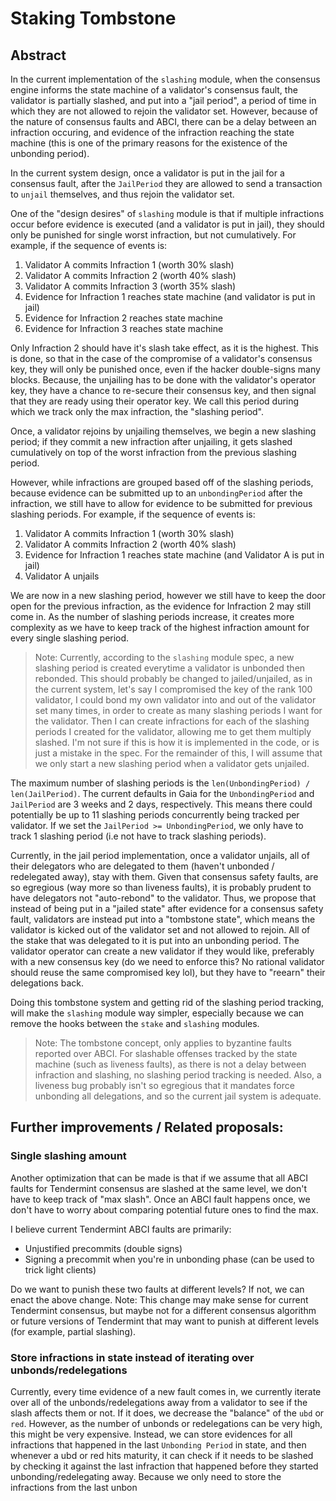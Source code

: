 # Staking Tombstone

## Abstract

In the current implementation of the `slashing` module, when the consensus engine informs the state machine of a validator's consensus fault, the validator is partially slashed, and put into a "jail period", a period of time in which they are not allowed to rejoin the validator set.  However, because of the nature of consensus faults and ABCI, there can be a delay between an infraction occuring, and evidence of the infraction reaching the state machine (this is one of the primary reasons for the existence of the unbonding period).

In the current system design, once a validator is put in the jail for a consensus fault, after the `JailPeriod` they are allowed to send a transaction to `unjail` themselves, and thus rejoin the validator set.

One of the "design desires" of `slashing` module is that if multiple infractions occur before evidence is executed (and a validator is put in jail), they should only be punished for single worst infraction, but not cumulatively.  For example, if the sequence of events is:
1. Validator A commits Infraction 1 (worth 30% slash)
2. Validator A commits Infraction 2 (worth 40% slash)
3. Validator A commits Infraction 3 (worth 35% slash)
4. Evidence for Infraction 1 reaches state machine (and validator is put in jail)
5. Evidence for Infraction 2 reaches state machine
6. Evidence for Infraction 3 reaches state machine
   
Only Infraction 2 should have it's slash take effect, as it is the highest.  This is done, so that in the case of the compromise of a validator's consensus key, they will only be punished once, even if the hacker double-signs many blocks.  Because, the unjailing has to be done with the validator's operator key, they have a chance to re-secure their consensus key, and then signal that they are ready using their operator key.  We call this period during which we track only the max infraction, the "slashing period".

Once, a validator rejoins by unjailing themselves, we begin a new slashing period; if they commit a new infraction after unjailing, it gets slashed cumulatively on top of the worst infraction from the previous slashing period.

However, while infractions are grouped based off of the slashing periods, because evidence can be submitted up to an `unbondingPeriod` after the infraction, we still have to allow for evidence to be submitted for previous slashing periods.  For example, if the sequence of events is:
1. Validator A commits Infraction 1 (worth 30% slash)
2. Validator A commits Infraction 2 (worth 40% slash)
3. Evidence for Infraction 1 reaches state machine (and Validator A is put in jail)
4. Validator A unjails
   
We are now in a new slashing period, however we still have to keep the door open for the previous infraction, as the evidence for Infraction 2 may still come in. As the number of slashing periods increase, it creates more complexity as we have to keep track of the highest infraction amount for every single slashing period.

> Note:  Currently, according to the `slashing` module spec, a new slashing period is created everytime a validator is unbonded then rebonded.  This should probably be changed to jailed/unjailed, as in the current system, let's say I compromised the key of the rank 100 validator, I could bond my own validator into and out of the validator set many times, in order to create as many slashing periods I want for the validator.  Then I can create infractions for each of the slashing periods I created for the validator, allowing me to get them multiply slashed. I'm not sure if this is how it is implemented in the code, or is just a mistake in the spec.  For the remainder of this, I will assume that we only start a new slashing period when a validator gets unjailed.

The maximum number of slashing periods is the `len(UnbondingPeriod) / len(JailPeriod)`.  The current defaults in Gaia for the `UnbondingPeriod` and `JailPeriod` are 3 weeks and 2 days, respectively.  This means there could potentially be up to 11 slashing periods concurrently being tracked per validator.  If we set the `JailPeriod >= UnbondingPeriod`, we only have to track 1 slashing period (i.e not have to track slashing periods).

Currently, in the jail period implementation, once a validator unjails, all of their delegators who are delegated to them (haven't unbonded / redelegated away), stay with them.  Given that consensus safety faults, are so egregious (way more so than liveness faults), it is probably prudent to have delegators not "auto-rebond" to the validator. Thus, we propose that instead of being put in a "jailed state" after evidence for a consensus safety fault, validators are instead put into a "tombstone state", which means the validator is kicked out of the validator set and not allowed to rejoin.  All of the stake that was delegated to it is put into an unbonding period.  The validator operator can create a new validator if they would like, preferably with a new consensus key (do we need to enforce this?  No rational validator should reuse the same compromised key lol), but they have to "reearn" their delegations back.

Doing this tombstone system and getting rid of the slashing period tracking, will make the `slashing` module way simpler, especially because we can remove the hooks between the `stake` and `slashing` modules.

> Note: The tombstone concept, only applies to byzantine faults reported over ABCI.  For slashable offenses tracked by the state machine (such as liveness faults), as there is not a delay between infraction and slashing, no slashing period tracking is needed. Also, a liveness bug probably isn't so egregious that it mandates force unbonding all delegations, and so the current jail system is adequate.


## Further improvements / Related proposals:

### Single slashing amount

Another optimization that can be made is that if we assume that all ABCI faults for Tendermint consensus are slashed at the same level, we don't have to keep track of "max slash".  Once an ABCI fault happens once, we don't have to worry about comparing potential future ones to find the max.

I believe current Tendermint ABCI faults are primarily:
- Unjustified precommits (double signs)
- Signing a precommit when you're in unbonding phase (can be used to trick light clients)

Do we want to punish these two faults at different levels?  If not, we can enact the above change.  Note:  This change may make sense for current Tendermint consensus, but maybe not for a different consensus algorithm or future versions of Tendermint that may want to punish at different levels (for example, partial slashing).

### Store infractions in state instead of iterating over unbonds/redelegations

Currently, every time evidence of a new fault comes in, we currently iterate over all of the unbonds/redelegations away from a validator to see if the slash affects them or not.  If it does, we decrease the "balance" of the `ubd` or `red`.  However, as the number of unbonds or redelegations can be very high, this might be very expensive.  Instead, we can store evidences for all infractions that happened in the last `Unbonding Period` in state, and then whenever a ubd or red hits maturity, it can check if it needs to be slashed by checking it against the last infraction that happened before they started unbonding/redelegating away.  Because we only need to store the infractions from the last unbon  


<!-- 
First, part of the design of the `stake` module is that delegators should be slashed for the infractions that happened during blocks that they were delegated to the offending validator, however, they should not be slashed for infractions that their voting power did not contribute to.

Thus, if the sequence of events is:
1. Validator A commits Infraction 1
2. Delegator X delegates to Validator A
3. Evidence for Infraction 1 reaches state machine
Delegator X should not be slashed.

Similarly, if the sequence of events is:
1. Delegator X delegates to Validator A
2. Delegator X unbonds from Validator A and begins unbonding period
3. Validator A commits Infraction 1
4. Evidence for Infraction 1 reaches state machine
5. Delegator X finishes unbonding.
Delegator X should not be slashed. -->
